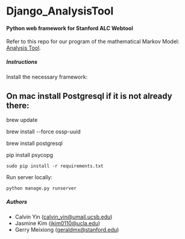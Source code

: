 # Django_AnalysisTool

#### Python web framework for Stanford ALC Webtool

Refer to this repo for our program of the mathematical Markov Model: [Analysis Tool](https://github.com/colphin/Analysis_Tool).

##### Instructions

Install the necessary framework:

On mac install Postgresql if it is not already there:
---------------------------------------------------
brew update

brew install --force ossp-uuid

brew install postgresql

pip install psycopg

```
sudo pip install -r requirements.txt
```
Run server locally:
```
python manage.py runserver
```

##### Authors
* Calvin Yin (calvin_yin@umail.ucsb.edu)
* Jasmine Kim (jkim0110@ucla.edu)
* Gerry Meixiong (geraldmx@stanford.edu)
